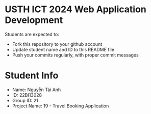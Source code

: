 USTH ICT 2024 Web Application Development
=====================================================

Students are expected to:

* Fork this repository to your github account
* Update student name and ID to this README file
* Push your commits regularly, with proper commit messages

Student Info
=======================

* Name: Nguyễn Tài Anh
* ID: 22BI13028
* Group ID: 21
* Project Name: 19 - Travel Booking Application

